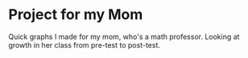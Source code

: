# Project for my Mom
Quick graphs I made for my mom, who's a math professor. Looking at growth in her class from pre-test to post-test.

